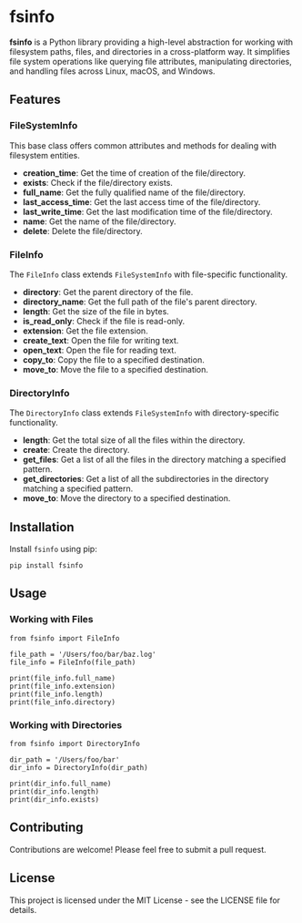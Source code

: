 # fsinfo

**fsinfo** is a Python library providing a high-level abstraction for working with filesystem paths, files, and directories in a cross-platform way. It simplifies file system operations like querying file attributes, manipulating directories, and handling files across Linux, macOS, and Windows.

## Features

### FileSystemInfo
This base class offers common attributes and methods for dealing with filesystem entities.

- **creation_time**: Get the time of creation of the file/directory.
- **exists**: Check if the file/directory exists.
- **full_name**: Get the fully qualified name of the file/directory.
- **last_access_time**: Get the last access time of the file/directory.
- **last_write_time**: Get the last modification time of the file/directory.
- **name**: Get the name of the file/directory.
- **delete**: Delete the file/directory.

### FileInfo
The `FileInfo` class extends `FileSystemInfo` with file-specific functionality.

- **directory**: Get the parent directory of the file.
- **directory_name**: Get the full path of the file's parent directory.
- **length**: Get the size of the file in bytes.
- **is_read_only**: Check if the file is read-only.
- **extension**: Get the file extension.
- **create_text**: Open the file for writing text.
- **open_text**: Open the file for reading text.
- **copy_to**: Copy the file to a specified destination.
- **move_to**: Move the file to a specified destination.

### DirectoryInfo
The `DirectoryInfo` class extends `FileSystemInfo` with directory-specific functionality.

- **length**: Get the total size of all the files within the directory.
- **create**: Create the directory.
- **get_files**: Get a list of all the files in the directory matching a specified pattern.
- **get_directories**: Get a list of all the subdirectories in the directory matching a specified pattern.
- **move_to**: Move the directory to a specified destination.

## Installation

Install `fsinfo` using pip:

```
pip install fsinfo
```

## Usage

### Working with Files

```
from fsinfo import FileInfo

file_path = '/Users/foo/bar/baz.log'
file_info = FileInfo(file_path)

print(file_info.full_name)
print(file_info.extension)
print(file_info.length)
print(file_info.directory)
```

### Working with Directories

```
from fsinfo import DirectoryInfo

dir_path = '/Users/foo/bar'
dir_info = DirectoryInfo(dir_path)

print(dir_info.full_name)
print(dir_info.length)
print(dir_info.exists)
```

## Contributing

Contributions are welcome! Please feel free to submit a pull request.

## License

This project is licensed under the MIT License - see the LICENSE file for details.